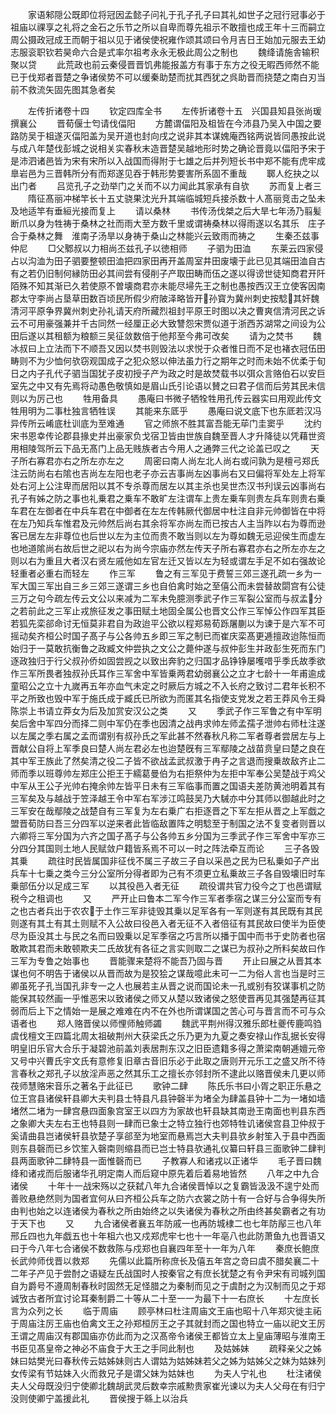<!-- { "loadSidebar": true } -->
　　家语邾隠公既即位将冠因孟懿子问礼于孔子孔子曰其礼如世子之冠行冠事必于祖庙以祼享之礼将之金石之乐节之所以自卑而尊先祖示不敢擅也成王年十三而嗣立周公摄政冠成王而朝于祖以见于诸侯使祝雍作颂其颂曰令月吉日王始加元服去王幼志服衮职钦若昊命六合是式率尔祖考永永无极此周公之制也
　　魏绛请施舎输积聚以贷
　　此荒政也前云秦侵晋晋饥弗能报盖方有事于东方之役无暇西师然不能已于伐郑者晋楚之争诸侯势不可以缓秦助楚而扰其西犹之呉助晋而挠楚之南白刃当前不救流矢固先图其急者矣













　　左传折诸卷十四
　　钦定四库全书
　　左传折诸卷十五　兴国县知县张尚瑗　撰襄公
　　晋荀偃士匄请伐偪阳
　　方麓谓偪阳及柤皆在今沛县乃吴入中国之要路防吴于柤遂灭偪阳盖为吴开道也封向戌之说非其本谋媿庵西铭两说皆同愚按此说与成八年楚伐彭城之说相关实春秋末造晋楚吴越地形时势之确论晋竟以偪阳予宋于是沛泗诸邑皆为宋有宋所以入战国而得附于七雄之后并列短长书中郑不能有虎牢成臯岩邑为三晋韩所分有而郑遂见吞于韩形势要害所系固不重哉
　　郰人纥抉之以出门者
　　吕览孔子之劲举门之关而不以力闻此其家承有自欤
　　苏而复上者三
　　隋征髙丽冲梯竿长十五丈骁果沈光升其端临城短兵接杀数十人髙丽竞击之坠未及地适竿有垂絙光接而复上
　　请以桑林
　　书传汤伐桀之后大旱七年汤乃翦髪断爪以身为牲祷于桑林之社而雨大至方数千里或谓祷桑林以得雨遂以名其乐　庄子合于桑林之舞　淮南子汤旱以身祷于桑山之林能兴云致雨而祷之
　　生秦丕兹事仲尼
　　□父鄹叔以力相尚丕兹孔子以徳相师
　　子驷为田洫
　　东莱云四家侵占以沟洫为田子驷要整顿田洫把四家田再开盖周室井田废壊于此已见其端田洫自古有之若仍旧制何縁防田必其间尝有侵削子产取田畴而伍之遂以得谤世徒知商君开阡陌殊不知其渐已久若使原不曽壊商君亦未能尽埽先王之制也愚按西汉王立使客因南郡太守李尚占垦草田数百顷民所假少府陂泽略皆开孙寳为冀州刺史按騐其奸魏清河平原争界冀州刺史孙礼请天府所藏烈祖封平原王时图以决之曹爽信清河民之诉云不可用豪强兼并千古同然一经厘正必大致讐怨宋贾似道于浙西苏湖常之间设为公田后遂以其租额为粮额三吴征敛数倍于他邦至今弗可改矣
　　请为之焚书
　　魏冰叔曰上立法而下不顺吾又因以焚书则毁法以求悦于众者惟日而不足也褚衣冠伍田畴则不为少恤何欤窃观国成子之犯众怒以伸法虽力行之期年之时而未始不优柔于旬日之内子孔代子驷当国犹子皮初授子产为政之时是故焚载书以弭众言赂伯石以安巨室先之中又有先焉将动愚色敬慎如是眉山氏引论语以賛之曰君子信而后劳其民未信则以为厉己也
　　牲用备具
　　愚庵曰书微子牺牷牲用孔传云器实曰用观此传文牲用明为二事杜独言牺牲误
　　其能来东厎乎
　　愚庵曰说文底下也东厎若汉冯异传所云崤底杜训底为至难通
　　官之师旅不胜其富吾能无荜门圭窦乎
　　沈约宋书恩幸传论郡县掾史并出豪家负戈宿卫皆由世族自魏至晋人才升降徒以凭藉世资用相陵驾所云下品无髙门上品无贱族者古今用人之通弊三代之论盖已叹之
　　天子所右寡君亦右之所左亦左之
　　周密曰南人尚左北人尚右或问孰为是檀弓郑氏注云防尚右右隂也吉尚左左阳也老子亦云吉事尚左凶事尚右又曰偏将军处左上将军处右河上公注卑而居阳以其不专杀尊而居左以其主杀也吴世杰汉书刋误云凶事尚右孔子有姊之防之事也礼乗君之乗车不敢旷左注谓车上贵左乗车则贵左兵车则贵右乗车君在左御者在中兵车君在中御者在左左传韩厥代御居中杜注自非元帅御皆在中将在左乃知兵车惟君及元帅然后尚右其余将军亦尚左而已按古人主当阼以右为尊而逊客已居左左非尊位也后世以左为主位而贵不敢当则以左为尊如魏无忌迎侯生而虚左也地道隂尚右故后世之祀以右为尚今宗庙亦然左传天子所右寡君亦右之所左亦左之则以右为重且大者汉右贤左戚他如左官左迁又皆以左为轻或谓左手足不如右强故论轻重者必重右而轻左
　　作三军
　　鲁之有三军见于费誓三郊三遂孔疏一乡为一军大国三军出自三乡三郊三遂谓三乡也自伯禽时始之至僖公而未尝替故閟宫有公徒三万之句今疏左传云文公以来减为二军未免臆测季武子作三军裂公室而与叔孟分之若前此之三军止戎旅征发之事田赋土地固全属公也晋文公作三军悼公作四军其臣若狐先栾郤命讨无恒莫非君自为政迨平公欲以程郑易荀跞屠蒯以为谏于是六军不可摇动矣齐桓公时国子髙子与公各帅五乡即三军之制已而崔庆栾髙更逓擅政迨陈恒而始归于一莫敢抗衡鲁之政臧文仲尝执之文公之薨仲遂与叔仲彭生并政彭生死而东门逐政独归于行父叔孙侨如固尝觊之以致出奔豹之归国才品铮铮屡嚄唶乎季氏故季欲作三军所畏者独叔孙氏耳作三军舍中军皆乗两君幼弱襄公之立才七龄十一年甫逾成童昭公之立十九嵗再五年亦血气未定之时厥后方城之不入长府之致讨二君年长积不平之所致也毁中军于施氏成于臧氏已所欲为而匿其名指使支党发之若王莽风令王舜陈崇上书请立莽女为后及加赏安汉公之类
　　又
　　季武子作三军鲁之有中军明矣后舍中军四分而择二则中军仍在季也因清之战冉求帅左师孟孺子泄帅右师杜注遂以左属之季右属之孟而谓别有叔孙氏之军此甚不然春秋凡称二军者尊者尝居左与上晋献公自将上军季良曰楚人尚左君必左也迨楚旣有三军鄢陵之战苗贲皇曰楚之良在其中军王族此了然矣清之役二子皆不欲战孟武叔激于冉子之言退而搜乗故敌齐止二师而季以班尊帅左郑庄公拒王于繻葛曼伯为右拒祭仲为左拒中军奉公吴楚战于鸡父中军从王公子光帅右掩余帅左皆平日未有三军临事而置之国语夫差防黄池明着其有三军矣及与越战于笠泽越王令中军右军涉江鸣鼓吴乃大駴亦中分其师以御越此时之三军安在哉鄢陵之战楚自有三军复为左右乗广右拒逐晋之下军左拒从晋之上军戯之盟晋荀防曰吾三分四军以逆来者此皆临敌置阵之明騐至于制国之法不复变者则晋以六卿将三军分国为六齐之国子髙子与公各帅五乡分国为三季武子作三军舍中军亦三分四分其国则土地人民赋敛户籍皆系焉不可以一时之阵法牵互而论
　　三子各毁其乗
　　疏往时民皆属国非征伐不属三子故三子自以采邑之民为巳私乗如子产出兵车十七乗之类今三分公室所分得者即为己有不须更立私乗故三子各自毁壊旧时车乗部伍分以足成三军
　　以其役邑入者无征
　　疏役谓共官力役今之丁也邑谓赋税今之租调也
　　又
　　严开止曰鲁本二军今作三军者季宿之谋三分公室而专有之也古者兵出于农农于土作三军非徒毁其乗以足军各有一军则遂有其民既有其民则遂有其土有其土则赋不入公故曰役邑入者无征不入者倍征有其民故曰使半为臣使尽为臣没其土与民之名而曰毁乗以足军季宿之巧言所以播于国中而书于史防者也宿敢欺其君而未敢顿欺夫二氏故犹有各征之言实则取二之谋已为叔孙之所料矣故曰作三军为专鲁之始事也
　　晋能骤来楚将不能吾乃固与晋
　　开止曰展之从晋其本谋也何不明告于诸侯以从晋而故为是狡狯之谋哉噫此未可一二为俗人言也当是时三卿虽死子孔当国孔非专一之人也展若主从晋之说而国论未一孔或别有狡谋事机之防能保其较然画一乎惟恶宋以致诸侯之师又从楚以致诸侯之怒使晋再见其强楚再征其弱而后上下之情始一是展之难难在内不在外也所谓谋国之苦心可与晋言而不可与众语者也
　　郑人赂晋侯以师悝师触师蠲
　　魏武平荆州得汉雅乐郎杜夔传鹿鸣驺虞伐檀文王四篇北周太祖破荆州大获梁氏之乐乃更为九夏之奏安禄山作乱据长安得明皇旧乐官大合乐于凝碧池前盖刘表居荆东汉之旧臣遗籍多得之萧梁南朝逓嬗元帝又号中兴曹氏宇文氏有意修复旧章古音旧乐必于此取之唐则开元乐工之盛又所不待言春秋之郑孔子以放淫声恶之然其乐工之擅长亦邻封所不逮此以赂晋侯未几更以师茷师慧赂宋音乐之著名于此征已
　　歌钟二肆
　　陈氏乐书曰小胥之职正乐悬之位王宫县诸侯轩县卿大夫判县士特县凡县钟磬半为堵全为肆盖县钟十二为一堵如墙堵然二堵为一肆宫悬四面象宫室王以四方为家故也轩县缺其南逊王南面也判县东西之象卿大夫左右王也特县则一肆而已象士之特立独行也郊特牲讥诸侯宫县卫仲叔于奚请曲县岂诸侯轩县欤楚子享郤至为地室而悬焉岂大夫判县欤乡射笙入于县中西面则东县磬而已乡饮笙入磬南则缩县而已岂士特县欤通礼仪纂曰轩县三面歌钟二肆判县两面歌钟二肆特县一面惟磬而已
　　子教寡人和诸戎以正诸华
　　毛子晋曰魏绛和诸戎而后服诸华孔明定南人而后窥中原先着后着易地皆然
　　八年之中九合诸侯
　　十年十一战宋殇以之获弑八年九合诸侯晋悼以之复霸皆汲汲不遑宁处而善败悬绝然则为国者宜何从曰齐桓公兵车之防六衣裳之防十有一合好与合争得失所由判也始之以连诸侯为春秋之所由始终之以失诸侯为春秋之所由终甚矣霸者之有功于天下也
　　又
　　九合诸侯者襄五年防戚一也再防城棣二也七年防鄬三也八年邢丘四也九年戯五也十年柤六也又戍郑虎牢七也十一年亳八也此防萧鱼九也晋语又曰于今八年七合诸侯不数救陈与戍郑也自襄四年至十一年为八年
　　秦庶长鲍庶长武帅师伐晋以救郑
　　先儒以此篇所称庶长及僖五年宫之竒曰虞不腊矣襄二十二年子产见于尝酎之语疑左氏战国时人按秦官之有庶长犹楚之有令尹宋有司城列国自为爵号不遵周制春秋时固然无足怪腊之为秦制而见之于虞酎之为汉制而见之于郑诚攷古者所宜讨论耳秦制爵二十等从二十至一一为最下十一右庶长
　　十左庶长言为众列之长
　　临于周庙
　　顾亭林曰杜注周庙文王庙也昭十八年郑灾徙主祏于周庙注厉王庙也伯禽文王之孙郑桓厉王之子其就封而之国也特立一庙以祀文王厉王谓之周庙汉有郡国庙亦仿此而为之汉髙帝令诸侯王都皆立太上皇庙薄昭与淮南王书臣见髙皇帝之神必不庙食于大王之手同此制也
　　及姑姊妹
　　疏释亲父之姊妹曰姑樊光曰春秋传云姑姊妹则古人谓姑为姑姊妹若父之姊为姑姊父之妹为姑妹列女传梁有节姑妹入火而救兄子是谓父妹为姑妹也
　　为夫人宁礼也
　　杜注诸侯夫人父母既没归宁使卿北魏胡武灵后数幸宗戚勲贵家崔光谏以为夫人父母在有归宁没则使卿宁盖援此礼
　　晋侯搜于緜上以治兵
